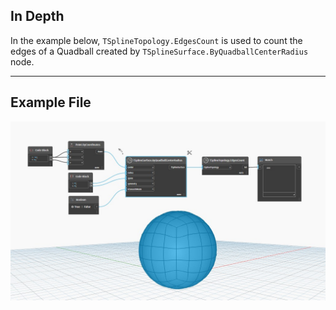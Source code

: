 ## In Depth
In the example below, `TSplineTopology.EdgesCount` is used to count the edges of a Quadball created by `TSplineSurface.ByQuadballCenterRadius` node.
___
## Example File

![TSplineTopology.EdgesCount](./Autodesk.DesignScript.Geometry.TSpline.TSplineTopology.EdgesCount_img.jpg)